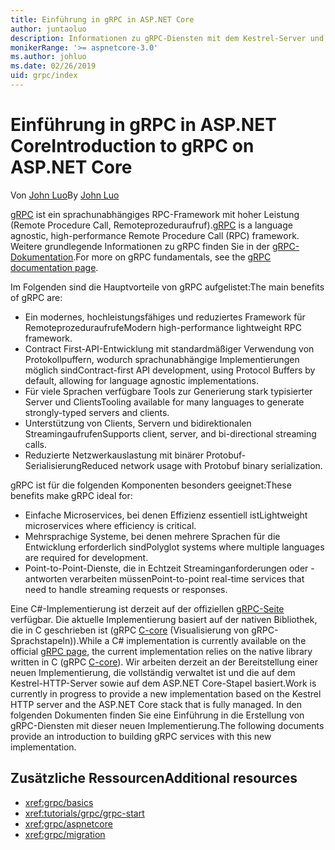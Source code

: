 ```yaml
---
title: Einführung in gRPC in ASP.NET Core
author: juntaoluo
description: Informationen zu gRPC-Diensten mit dem Kestrel-Server und dem ASP.NET Core-Stapel
monikerRange: '>= aspnetcore-3.0'
ms.author: johluo
ms.date: 02/26/2019
uid: grpc/index
---
```

# <a name="introduction-to-grpc-on-aspnet-core"></a><span data-ttu-id="5265b-103">Einführung in gRPC in ASP.NET Core</span><span class="sxs-lookup"><span data-stu-id="5265b-103">Introduction to gRPC on ASP.NET Core</span></span>

<span data-ttu-id="5265b-104">Von [John Luo](https://github.com/juntaoluo)</span><span class="sxs-lookup"><span data-stu-id="5265b-104">By [John Luo](https://github.com/juntaoluo)</span></span>

<span data-ttu-id="5265b-105">[gRPC](https://grpc.io/docs/guides/) ist ein sprachunabhängiges RPC-Framework mit hoher Leistung (Remote Procedure Call, Remoteprozeduraufruf).</span><span class="sxs-lookup"><span data-stu-id="5265b-105">[gRPC](https://grpc.io/docs/guides/) is a language agnostic, high-performance Remote Procedure Call (RPC) framework.</span></span> <span data-ttu-id="5265b-106">Weitere grundlegende Informationen zu gRPC finden Sie in der [gRPC-Dokumentation](https://grpc.io/docs/).</span><span class="sxs-lookup"><span data-stu-id="5265b-106">For more on gRPC fundamentals, see the [gRPC documentation page](https://grpc.io/docs/).</span></span>

<span data-ttu-id="5265b-107">Im Folgenden sind die Hauptvorteile von gRPC aufgelistet:</span><span class="sxs-lookup"><span data-stu-id="5265b-107">The main benefits of gRPC are:</span></span>
* <span data-ttu-id="5265b-108">Ein modernes, hochleistungsfähiges und reduziertes Framework für Remoteprozeduraufrufe</span><span class="sxs-lookup"><span data-stu-id="5265b-108">Modern high-performance lightweight RPC framework.</span></span>
* <span data-ttu-id="5265b-109">Contract First-API-Entwicklung mit standardmäßiger Verwendung von Protokollpuffern, wodurch sprachunabhängige Implementierungen möglich sind</span><span class="sxs-lookup"><span data-stu-id="5265b-109">Contract-first API development, using Protocol Buffers by default, allowing for language agnostic implementations.</span></span>
* <span data-ttu-id="5265b-110">Für viele Sprachen verfügbare Tools zur Generierung stark typisierter Server und Clients</span><span class="sxs-lookup"><span data-stu-id="5265b-110">Tooling available for many languages to generate strongly-typed servers and clients.</span></span>
* <span data-ttu-id="5265b-111">Unterstützung von Clients, Servern und bidirektionalen Streamingaufrufen</span><span class="sxs-lookup"><span data-stu-id="5265b-111">Supports client, server, and bi-directional streaming calls.</span></span>
* <span data-ttu-id="5265b-112">Reduzierte Netzwerkauslastung mit binärer Protobuf-Serialisierung</span><span class="sxs-lookup"><span data-stu-id="5265b-112">Reduced network usage with Protobuf binary serialization.</span></span>

<span data-ttu-id="5265b-113">gRPC ist für die folgenden Komponenten besonders geeignet:</span><span class="sxs-lookup"><span data-stu-id="5265b-113">These benefits make gRPC ideal for:</span></span>
* <span data-ttu-id="5265b-114">Einfache Microservices, bei denen Effizienz essentiell ist</span><span class="sxs-lookup"><span data-stu-id="5265b-114">Lightweight microservices where efficiency is critical.</span></span>
* <span data-ttu-id="5265b-115">Mehrsprachige Systeme, bei denen mehrere Sprachen für die Entwicklung erforderlich sind</span><span class="sxs-lookup"><span data-stu-id="5265b-115">Polyglot systems where multiple languages are required for development.</span></span>
* <span data-ttu-id="5265b-116">Point-to-Point-Dienste, die in Echtzeit Streaminganforderungen oder -antworten verarbeiten müssen</span><span class="sxs-lookup"><span data-stu-id="5265b-116">Point-to-point real-time services that need to handle streaming requests or responses.</span></span>

<span data-ttu-id="5265b-117">Eine C#-Implementierung ist derzeit auf der offiziellen [gRPC-Seite](https://grpc.io/docs/quickstart/csharp.html) verfügbar. Die aktuelle Implementierung basiert auf der nativen Bibliothek, die in C geschrieben ist (gRPC [C-core](https://grpc.io/blog/grpc-stacks) (Visualisierung von gRPC-Sprachstapeln)).</span><span class="sxs-lookup"><span data-stu-id="5265b-117">While a C# implementation is currently available on the official [gRPC page](https://grpc.io/docs/quickstart/csharp.html), the current implementation relies on the native library written in C (gRPC [C-core](https://grpc.io/blog/grpc-stacks)).</span></span> <span data-ttu-id="5265b-118">Wir arbeiten derzeit an der Bereitstellung einer neuen Implementierung, die vollständig verwaltet ist und die auf dem Kestrel-HTTP-Server sowie auf dem ASP.NET Core-Stapel basiert.</span><span class="sxs-lookup"><span data-stu-id="5265b-118">Work is currently in progress to provide a new implementation based on the Kestrel HTTP server and the ASP.NET Core stack that is fully managed.</span></span> <span data-ttu-id="5265b-119">In den folgenden Dokumenten finden Sie eine Einführung in die Erstellung von gRPC-Diensten mit dieser neuen Implementierung.</span><span class="sxs-lookup"><span data-stu-id="5265b-119">The following documents provide an introduction to building gRPC services with this new implementation.</span></span>

## <a name="additional-resources"></a><span data-ttu-id="5265b-120">Zusätzliche Ressourcen</span><span class="sxs-lookup"><span data-stu-id="5265b-120">Additional resources</span></span>

* <xref:grpc/basics>
* <xref:tutorials/grpc/grpc-start>
* <xref:grpc/aspnetcore>
* <xref:grpc/migration>